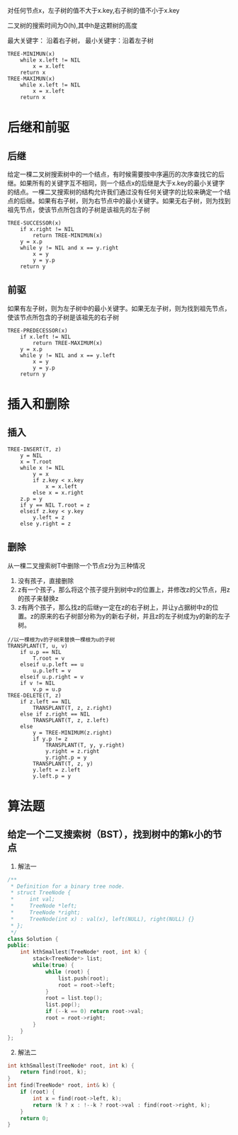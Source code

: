 对任何节点x，左子树的值不大于x.key,右子树的值不小于x.key

二叉树的搜索时间为O(h),其中h是这颗树的高度

最大关键字： 沿着右子树， 最小关键字：沿着左子树
```
TREE-MINIMUN(x)
    while x.left != NIL
        x = x.left
    return x
TREE-MAXIMUN(x)
    while x.left != NIL
        x = x.left
    return x
```

# 后继和前驱
## 后继
给定一棵二叉树搜索树中的一个结点，有时候需要按中序遍历的次序查找它的后继。如果所有的关键字互不相同，则一个结点x的后继是大于x.key的最小关键字的结点。一棵二叉搜索树的结构允许我们通过没有任何关键字的比较来确定一个结点的后继。如果有右子树，则为右节点中的最小关键字。如果无右子树，则为找到祖先节点，使该节点所包含的子树是该祖先的左子树
```
TREE-SUCCESSOR(x)
    if x.right != NIL
        return TREE-MINIMUN(x)
    y = x.p
    while y != NIL and x == y.right
        x = y
        y = y.p
    return y
```

## 前驱
如果有左子树，则为左子树中的最小关键字。如果无左子树，则为找到祖先节点，使该节点所包含的子树是该祖先的右子树
```
TREE-PREDECESSOR(x)
    if x.left != NIL
        return TREE-MAXIMUM(x)
    y = x.p
    while y != NIL and x == y.left
        x = y
        y = y.p
    return y
```

# 插入和删除
## 插入
```
TREE-INSERT(T, z)
    y = NIL
    x = T.root
    while x != NIL
        y = x
        if z.key < x.key
            x = x.left
        else x = x.right
    z.p = y
    if y == NIL T.root = z
    elseif z.key < y.key
        y.left = z
    else y.right = z
```
## 删除
从一棵二叉搜索树T中删除一个节点z分为三种情况
1. 没有孩子，直接删除
2. z有一个孩子，那么将这个孩子提升到树中z的位置上，并修改z的父节点，用z的孩子来替换z
3. z有两个孩子，那么找z的后继y一定在z的右子树上，并让y占据树中z的位置。z的原来的右子树部分称为y的新右子树，并且z的左子树成为y的新的左子树。
```
//以一棵根为v的子树来替换一棵根为u的子树
TRANSPLANT(T, u, v)
    if u.p == NIL
        T.root = v
    elseif u.p.left == u
        u.p.left = v
    elseif u.p.right = v
    if v != NIL
        v.p = u.p
TREE-DELETE(T, z)
    if z.left == NIL
        TRANSPLANT(T, z, z.right)
    else if z.right == NIL
        TRANSPLANT(T, z, z.left)
    else
        y = TREE-MINIMUM(z.right)
        if y.p != z
            TRANSPLANT(T, y, y.right)
            y.right = z.right
            y.right.p = y
        TRANSPLANT(T, z, y)
        y.left = z.left
        y.left.p = y
```

# 算法题
## 给定一个二叉搜索树（BST），找到树中的第k小的节点
1. 解法一
```c++
/**
 * Definition for a binary tree node.
 * struct TreeNode {
 *     int val;
 *     TreeNode *left;
 *     TreeNode *right;
 *     TreeNode(int x) : val(x), left(NULL), right(NULL) {}
 * };
 */
class Solution {
public:
    int kthSmallest(TreeNode* root, int k) {
        stack<TreeNode*> list;
        while(true) {
            while (root) {
                list.push(root);
                root = root->left;
            }
            root = list.top();
            list.pop();
            if (--k == 0) return root->val;
            root = root->right;
        }
    }
};
```
2. 解法二
```c++
int kthSmallest(TreeNode* root, int k) {
    return find(root, k);
}
int find(TreeNode* root, int& k) {
    if (root) {
        int x = find(root->left, k);
        return !k ? x : !--k ? root->val : find(root->right, k);
    }
    return 0;
}
```


